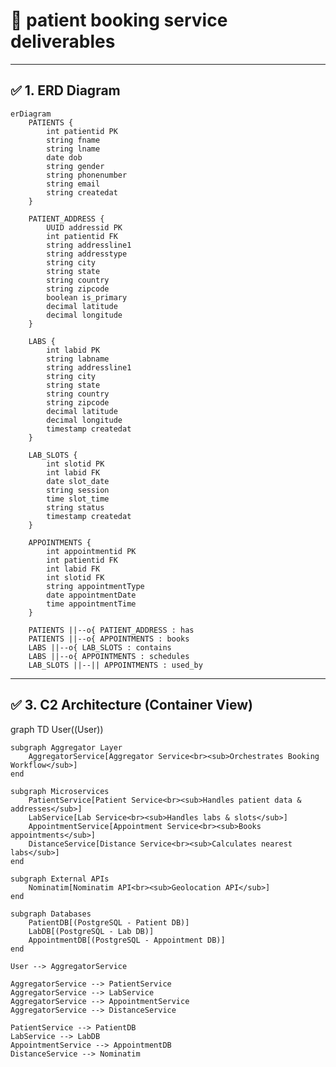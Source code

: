 # 🏥 patient booking service deliverables

---

## ✅ 1. ERD Diagram

```mermaid
erDiagram
    PATIENTS {
        int patientid PK
        string fname
        string lname
        date dob
        string gender
        string phonenumber
        string email
        string createdat
    }

    PATIENT_ADDRESS {
        UUID addressid PK
        int patientid FK
        string addressline1
        string addresstype
        string city
        string state
        string country
        string zipcode
        boolean is_primary
        decimal latitude
        decimal longitude
    }

    LABS {
        int labid PK
        string labname
        string addressline1
        string city
        string state
        string country
        string zipcode
        decimal latitude
        decimal longitude
        timestamp createdat
    }

    LAB_SLOTS {
        int slotid PK
        int labid FK
        date slot_date
        string session
        time slot_time
        string status
        timestamp createdat
    }

    APPOINTMENTS {
        int appointmentid PK
        int patientid FK
        int labid FK
        int slotid FK
        string appointmentType
        date appointmentDate
        time appointmentTime
    }

    PATIENTS ||--o{ PATIENT_ADDRESS : has
    PATIENTS ||--o{ APPOINTMENTS : books
    LABS ||--o{ LAB_SLOTS : contains
    LABS ||--o{ APPOINTMENTS : schedules
    LAB_SLOTS ||--|| APPOINTMENTS : used_by

```

---

## ✅ 3. C2 Architecture (Container View)

graph TD
    User((User))

    subgraph Aggregator Layer
        AggregatorService[Aggregator Service<br><sub>Orchestrates Booking Workflow</sub>]
    end

    subgraph Microservices
        PatientService[Patient Service<br><sub>Handles patient data & addresses</sub>]
        LabService[Lab Service<br><sub>Handles labs & slots</sub>]
        AppointmentService[Appointment Service<br><sub>Books appointments</sub>]
        DistanceService[Distance Service<br><sub>Calculates nearest labs</sub>]
    end

    subgraph External APIs
        Nominatim[Nominatim API<br><sub>Geolocation API</sub>]
    end

    subgraph Databases
        PatientDB[(PostgreSQL - Patient DB)]
        LabDB[(PostgreSQL - Lab DB)]
        AppointmentDB[(PostgreSQL - Appointment DB)]
    end

    User --> AggregatorService

    AggregatorService --> PatientService
    AggregatorService --> LabService
    AggregatorService --> AppointmentService
    AggregatorService --> DistanceService

    PatientService --> PatientDB
    LabService --> LabDB
    AppointmentService --> AppointmentDB
    DistanceService --> Nominatim







